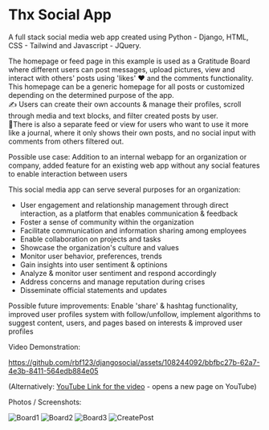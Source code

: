 # Thx Social App
A full stack social media web app created using Python - Django, HTML, CSS - Tailwind and Javascript - JQuery.

The homepage or feed page in this example is used as a Gratitude Board where different users can post messages, upload pictures, view and interact with others' posts using 'likes' ❤️ and the comments functionality. 
This homepage can be a generic homepage for all posts or customized depending on the determined purpose of the app. <br>
✍️ Users can create their own accounts & manage their profiles, scroll through media and text blocks, and filter created posts by user. <br>
📔There is also a separate feed or view for users who want to use it more like a journal, where it only shows their own posts, and no social input with comments from others filtered out. <br>


Possible use case: Addition to an internal webapp for an organization or company, added feature for an existing web app without any social features to enable interaction between users

This social media app can serve several purposes for an organization:
- User engagement and relationship management through direct interaction, as a platform that enables communication & feedback
- Foster a sense of community within the organization
- Facilitate communication and information sharing among employees
- Enable collaboration on projects and tasks
- Showcase the organization's culture and values
- Monitor user behavior, preferences, trends
- Gain insights into user sentiment & optinions
- Analyze & monitor user sentiment and respond accordingly
- Address concerns and manage reputation during crises
- Disseminate official statements and updates


Possible future improvements: 
Enable 'share' & hashtag functionality, improved user profiles system with follow/unfollow, implement algorithms to suggest content, users, and pages based on interests & improved user profiles
 

Video Demonstration: 

https://github.com/rbf123/djangosocial/assets/108244092/bbfbc27b-62a7-4e3b-8411-564edb884e05

(Alternatively: [YouTube Link for the video](https://www.youtube.com/watch?v=e29yKlmXQ8s) - opens a new page on YouTube)

Photos / Screenshots:

![Board1](https://github.com/rbf123/djangosocial/assets/108244092/433ebec8-115c-4b83-9932-66ef6a220726)
![Board2](https://github.com/rbf123/djangosocial/assets/108244092/49604fcd-d240-4de2-83fa-6499dece15a0)
![Board3](https://github.com/rbf123/djangosocial/assets/108244092/221af749-a269-4fbc-b5e7-0630ff080f66)
![CreatePost](https://github.com/rbf123/djangosocial/assets/108244092/d037c003-176d-4090-a234-d8795ca7593b)
